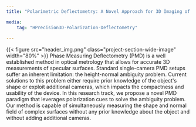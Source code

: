 ```yaml
---
title: "Polarimetric Deflectometry: A Novel Approach for 3D Imaging of Specular Surfaces"

media:
    tag: "HPrecision3D-Polarization-Deflectometry"
    
---
```

{{< figure src="header_img.png" class="project-section-wide-image" width="80%" >}}
Phase Measuring Deflectometry (PMD) is a well established method in optical metrology that allows for accurate 3D measurements of specular surfaces. Standard single-camera PMD setups suffer an inherent limitation: the height-normal ambiguity problem. Current solutions to this problem either require prior knowledge of the object's shape or exploit additional cameras, which impacts the compactness and usability of the device. In this research track, we propose a novel PMD paradigm that leverages polarization cues to solve the ambiguity problem. Our method is capable of simultaneously measuring the shape and normal field of complex surfaces without any prior knowledge about the object and without adding additional cameras. 